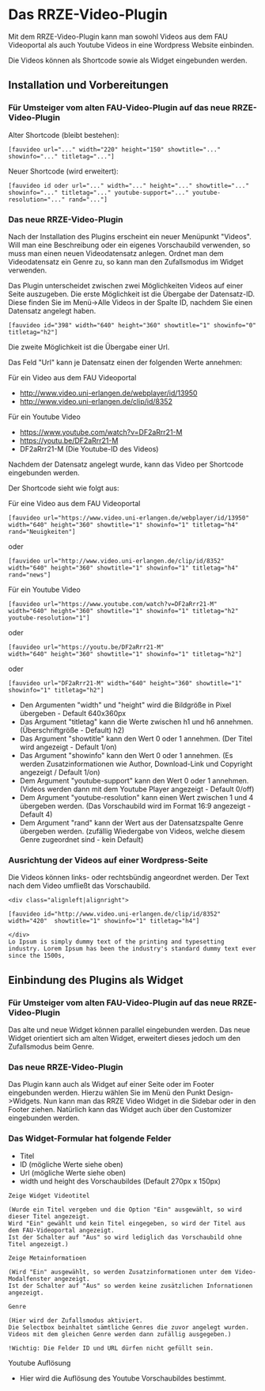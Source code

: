# Das RRZE-Video-Plugin
Mit dem RRZE-Video-Plugin kann man sowohl Videos aus dem FAU Videoportal als auch Youtube Videos in eine Wordpress Website einbinden.

Die Videos können als Shortcode sowie als Widget eingebunden werden.

## Installation und Vorbereitungen

### __Für Umsteiger vom alten FAU-Video-Plugin auf das neue RRZE-Video-Plugin__


Alter Shortcode (bleibt bestehen):

```
[fauvideo url="..." width="220" height="150" showtitle="..." showinfo="..." titletag="..."]
```

Neuer Shortcode (wird erweitert):

```
[fauvideo id oder url="..." width="..." height="..." showtitle="..." showinfo="..." titletag="..." youtube-support="..." youtube-resolution="..." rand="..."]
```
### __Das neue RRZE-Video-Plugin__

Nach der Installation des Plugins erscheint ein neuer Menüpunkt "Videos".
Will man eine Beschreibung oder ein eigenes Vorschaubild verwenden, so
muss man einen neuen Videodatensatz anlegen. Ordnet man dem Videodatensatz ein Genre zu, so kann man den Zufallsmodus im Widget verwenden.

Das Plugin unterscheidet zwischen zwei Möglichkeiten Videos auf einer Seite auszugeben. Die erste Möglichkeit ist die Übergabe der Datensatz-ID. Diese finden Sie im Menü->Alle Videos in der Spalte ID, nachdem Sie einen Datensatz angelegt haben.

```
[fauvideo id="398" width="640" height="360" showtitle="1" showinfo="0" titletag="h2"]
```

Die zweite Möglichkeit ist die Übergabe einer Url.

Das Feld "Url" kann je Datensatz einen der folgenden Werte annehmen:

Für ein Video aus dem FAU Videoportal

* http://www.video.uni-erlangen.de/webplayer/id/13950
* http://www.video.uni-erlangen.de/clip/id/8352

Für ein Youtube Video

* https://www.youtube.com/watch?v=DF2aRrr21-M
* https://youtu.be/DF2aRrr21-M
* DF2aRrr21-M (Die Youtube-ID des Videos)

Nachdem der Datensatz angelegt wurde, kann das Video per Shortcode eingebunden werden.

Der Shortcode sieht wie folgt aus:

Für eine Video aus dem FAU Videoportal

```
[fauvideo url="https://www.video.uni-erlangen.de/webplayer/id/13950" width="640" height="360" showtitle="1" showinfo="1" titletag="h4" rand="Neuigkeiten"]
```
oder
```
[fauvideo url="http://www.video.uni-erlangen.de/clip/id/8352" width="640" height="360" showtitle="1" showinfo="1" titletag="h4" rand="news"]
```

Für ein Youtube Video

```
[fauvideo url="https://www.youtube.com/watch?v=DF2aRrr21-M" width="640" height="360" showtitle="1" showinfo="1" titletag="h2" youtube-resolution="1"]
```

oder

```
[fauvideo url="https://youtu.be/DF2aRrr21-M" width="640" height="360" showtitle="1" showinfo="1" titletag="h2"]
```

oder

```
[fauvideo url="DF2aRrr21-M" width="640" height="360" showtitle="1" showinfo="1" titletag="h2"]
```

* Den Argumenten "width" und "height" wird die Bildgröße in Pixel übergeben - Default 640x360px
* Das Argument "titletag" kann die Werte zwischen h1 und h6 annehmen. (Überschriftgröße - Default) h2)
* Das Argument "showtitle" kann den Wert 0 oder 1 annehmen. (Der Titel wird angezeigt  - Default 1/on)
* Das Argument "showinfo" kann den Wert 0 oder 1 annehmen. (Es werden Zusatzinformationen wie Author, Download-Link und Copyright angezeigt / Default 1/on)
* Dem Argument "youtube-support" kann den Wert 0 oder 1 annehmen. (Videos werden dann mit dem Youtube Player angezeigt - Default 0/off)
* Dem Argument "youtube-resolution" kann einen Wert zwischen 1 und 4 übergeben werden. (Das Vorschaubild wird im Format 16:9 angezeigt - Default 4)
* Dem Argument "rand" kann der Wert aus der Datensatzspalte Genre übergeben werden. (zufällig Wiedergabe von Videos, welche diesem Genre zugeordnet sind - kein Default)

### __Ausrichtung der Videos auf einer Wordpress-Seite__
Die Videos können links- oder rechtsbündig angeordnet werden. Der Text nach dem Video umfließt das Vorschaubild.
```
<div class="alignleft|alignright">

[fauvideo id="http://www.video.uni-erlangen.de/clip/id/8352" width="420"  showtitle="1" showinfo="1" titletag="h4"]

</div>
Lo Ipsum is simply dummy text of the printing and typesetting industry. Lorem Ipsum has been the industry's standard dummy text ever since the 1500s,
```

## Einbindung des Plugins als Widget

### __Für Umsteiger vom alten FAU-Video-Plugin auf das neue RRZE-Video-Plugin__

Das alte und neue Widget können parallel eingebunden werden. Das neue Widget orientiert sich am alten Widget, erweitert dieses jedoch um den Zufallsmodus beim Genre.

### __Das neue RRZE-Video-Plugin__

Das Plugin kann auch als Widget auf einer Seite oder im Footer eingebunden werden. Hierzu wählen Sie im Menü den Punkt Design->Widgets. Nun kann man das RRZE Video Widget in die Sidebar oder in den Footer ziehen.
Natürlich kann das Widget auch über den Customizer eingebunden werden.

### Das Widget-Formular hat folgende Felder

* Titel
* ID (mögliche Werte siehe oben)
* Url (mögliche Werte siehe oben)
* width und height des Vorschaubildes (Default 270px x 150px)

```
Zeige Widget Videotitel 

(Wurde ein Titel vergeben und die Option "Ein" ausgewählt, so wird dieser Titel angezeigt. 
Wird "Ein" gewählt und kein Titel eingegeben, so wird der Titel aus dem FAU-Videoportal angezeigt. 
Ist der Schalter auf "Aus" so wird lediglich das Vorschaubild ohne Titel angezeigt.)
```

```
Zeige Metainformatioen

(Wird "Ein" ausgewählt, so werden Zusatzinformationen unter dem Video-Modalfenster angezeigt. 
Ist der Schalter auf "Aus" so werden keine zusätzlichen Infornationen angezeigt.
```

```
Genre

(Hier wird der Zufallsmodus aktiviert. 
Die Selectbox beinhaltet sämtliche Genres die zuvor angelegt wurden.
Videos mit dem gleichen Genre werden dann zufällig ausgegeben.)

!Wichtig: Die Felder ID und URL dürfen nicht gefüllt sein.
```


Youtube Auflösung

* Hier wird die Auflösung des Youtube Vorschaubildes bestimmt.
